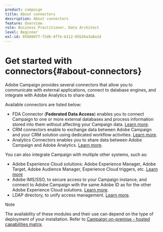 ```yaml
---
product: campaign
title: About connectors
description: About connectors
feature: Overview
role: Business Practitioner, Data Architect
level: Beginner
exl-id: 05080d7f-f2d6-4ffe-b112-05b26a3a8a1d
---
```

# Get started with connectors{#about-connectors}

Adobe Campaign provides several connectors that allow you to communicate with external applications, connect to database engines, and integrate with Adobe Analytics to share data.

Available connectors are listed below:

* FDA Connector (**Federated Data Access**) enables you to connect Campaign to one or more external databases and process information stored into them without affecting your Campaign data. [Learn more](../../installation/using/about-fda.md).
* CRM connectors enable to exchange data between Adobe Campaign and your CRM solution using dedicated workflow activities. [Learn more](../../platform/using/crm-connectors.md).
* Analytics Connectors enables you to share data between Adobe Campaign and Adobe Analytics. [Learn more](../../platform/using/adobe-analytics-connector.md).

You can also integrate Campaign with multiple other systems, such as:

* Adobe Experience Cloud solutions: Adobe Experience Manager, Adobe Target, Adobe Audience Manager, Experience Cloud triggers, etc. [Learn more](../../../common/integrations/using/about-campaign-integrations.md)
* Adobe IMS/SSO, to secure access to your Campaign instance, and connect to Adobe Campaign with the same Adobe ID as for the other Adobe Experience Cloud solutions. [Learn more](../../../common/integrations/using/about-adobe-id.md).
* LDAP directory, to unify access management. [Learn more](../../installation/using/connecting-through-ldap.md).

>[!NOTE]
>
>The availability of these modules and their use can depend on the type of deployment of your installation. Refer to [Campaign on-premise - hosted capabilities matrix](../../installation/using/capability-matrix.md).
